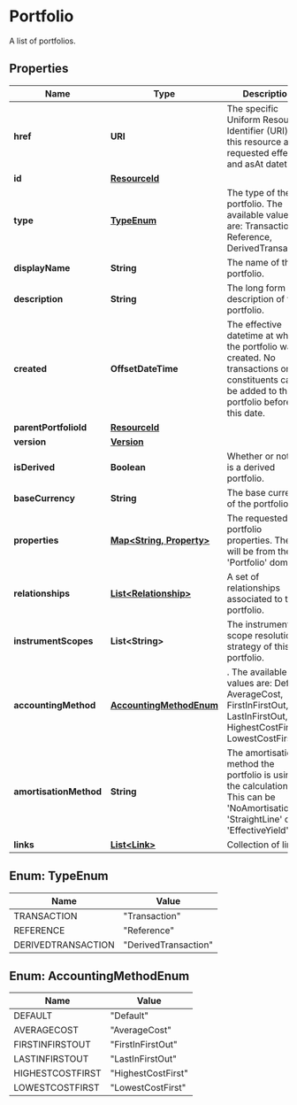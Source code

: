 

# Portfolio

A list of portfolios.

## Properties

Name | Type | Description | Notes
------------ | ------------- | ------------- | -------------
**href** | **URI** | The specific Uniform Resource Identifier (URI) for this resource at the requested effective and asAt datetime. |  [optional]
**id** | [**ResourceId**](ResourceId.md) |  | 
**type** | [**TypeEnum**](#TypeEnum) | The type of the portfolio. The available values are: Transaction, Reference, DerivedTransaction | 
**displayName** | **String** | The name of the portfolio. | 
**description** | **String** | The long form description of the portfolio. |  [optional]
**created** | **OffsetDateTime** | The effective datetime at which the portfolio was created. No transactions or constituents can be added to the portfolio before this date. | 
**parentPortfolioId** | [**ResourceId**](ResourceId.md) |  |  [optional]
**version** | [**Version**](Version.md) |  |  [optional]
**isDerived** | **Boolean** | Whether or not this is a derived portfolio. |  [optional]
**baseCurrency** | **String** | The base currency of the portfolio. |  [optional]
**properties** | [**Map&lt;String, Property&gt;**](Property.md) | The requested portfolio properties. These will be from the &#39;Portfolio&#39; domain. |  [optional]
**relationships** | [**List&lt;Relationship&gt;**](Relationship.md) | A set of relationships associated to the portfolio. |  [optional]
**instrumentScopes** | **List&lt;String&gt;** | The instrument scope resolution strategy of this portfolio. |  [optional]
**accountingMethod** | [**AccountingMethodEnum**](#AccountingMethodEnum) | . The available values are: Default, AverageCost, FirstInFirstOut, LastInFirstOut, HighestCostFirst, LowestCostFirst |  [optional]
**amortisationMethod** | **String** | The amortisation method the portfolio is using in the calculation. This can be &#39;NoAmortisation&#39;, &#39;StraightLine&#39; or &#39;EffectiveYield&#39;. |  [optional]
**links** | [**List&lt;Link&gt;**](Link.md) | Collection of links. |  [optional]



## Enum: TypeEnum

Name | Value
---- | -----
TRANSACTION | &quot;Transaction&quot;
REFERENCE | &quot;Reference&quot;
DERIVEDTRANSACTION | &quot;DerivedTransaction&quot;



## Enum: AccountingMethodEnum

Name | Value
---- | -----
DEFAULT | &quot;Default&quot;
AVERAGECOST | &quot;AverageCost&quot;
FIRSTINFIRSTOUT | &quot;FirstInFirstOut&quot;
LASTINFIRSTOUT | &quot;LastInFirstOut&quot;
HIGHESTCOSTFIRST | &quot;HighestCostFirst&quot;
LOWESTCOSTFIRST | &quot;LowestCostFirst&quot;




